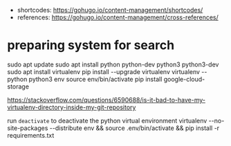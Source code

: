 - shortcodes: https://gohugo.io/content-management/shortcodes/
- references: https://gohugo.io/content-management/cross-references/

# preparing system for search
sudo apt update
sudo apt install python python-dev python3 python3-dev
sudo apt install virtualenv
pip install --upgrade virtualenv
virtualenv --python python3 env
source env/bin/activate
pip install google-cloud-storage

https://stackoverflow.com/questions/6590688/is-it-bad-to-have-my-virtualenv-directory-inside-my-git-repository

run `deactivate` to deactivate the python virtual environment
virtualenv --no-site-packages --distribute env && source .env/bin/activate && pip install -r requirements.txt
